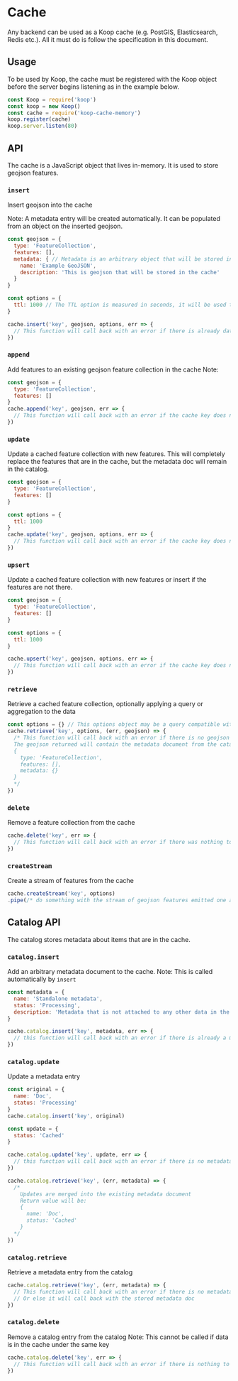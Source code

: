 # Cache

Any backend can be used as a Koop cache (e.g. PostGIS, Elasticsearch, Redis etc.). All it must do is follow the specification in this document.

## Usage

To be used by Koop, the cache must be registered with the Koop object before the server begins listening as in the example below.

```js
const Koop = require('koop')
const koop = new Koop()
const cache = require('koop-cache-memory')
koop.register(cache)
koop.server.listen(80)
```

## API
The cache is a JavaScript object that lives in-memory. It is used to store geojson features.

### `insert`
Insert geojson into the cache

Note: A metadata entry will be created automatically. It can be populated from an object on the inserted geojson.

```js
const geojson = {
  type: 'FeatureCollection',
  features: [],
  metadata: { // Metadata is an arbitrary object that will be stored in the catalog under the same key as the geojson
    name: 'Example GeoJSON',
    description: 'This is geojson that will be stored in the cache'
  }
}

const options = {
  ttl: 1000 // The TTL option is measured in seconds, it will be used to set the `expires` field in the catalog entry
}

cache.insert('key', geojson, options, err => {
  // This function will call back with an error if there is already data in the cache using the same key
})
```

### `append`
Add features to an existing geojson feature collection in the cache
Note:

```js
const geojson = {
  type: 'FeatureCollection',
  features: []
}
cache.append('key', geojson, err => {
  // This function will call back with an error if the cache key does not exist
})
```

### `update`
Update a cached feature collection with new features.
This will completely replace the features that are in the cache, but the metadata doc will remain in the catalog.

```js
const geojson = {
  type: 'FeatureCollection',
  features: []
}

const options = {
  ttl: 1000
}
cache.update('key', geojson, options, err => {
  // This function will call back with an error if the cache key does not exist
})
```

### `upsert`
Update a cached feature collection with new features or insert if the features are not there.

```js
const geojson = {
  type: 'FeatureCollection',
  features: []
}

const options = {
  ttl: 1000
}

cache.upsert('key', geojson, options, err => {
  // This function will call back with an error if the cache key does not exist
})
```

### `retrieve`
Retrieve a cached feature collection, optionally applying a query or aggregation to the data

```js
const options = {} // This options object may be a query compatible with the GeoServices spec or as is used in Winnow
cache.retrieve('key', options, (err, geojson) => {
  /* This function will call back with an error if there is no geojson in the cache
  The geojson returned will contain the metadata document from the catalog
  {
    type: 'FeatureCollection',
    features: [],
    metadata: {}
  }
  */
})
```

### `delete`
Remove a feature collection from the cache

```js
cache.delete('key', err => {
  // This function will call back with an error if there was nothing to delete
})
```

### `createStream`
Create a stream of features from the cache

```js
cache.createStream('key', options)
.pipe(/* do something with the stream of geojson features emitted one at a time */)
```

## Catalog API
The catalog stores metadata about items that are in the cache.

### `catalog.insert`
Add an arbitrary metadata document to the cache.
Note: This is called automatically by `insert`

```js
const metadata = {
  name: 'Standalone metadata',
  status: 'Processing',
  description: 'Metadata that is not attached to any other data in the cache'
}

cache.catalog.insert('key', metadata, err => {
  // this function will call back with an error if there is already a metadata document using the same key
})
```

### `catalog.update`
Update a metadata entry

```js
const original = {
  name: 'Doc',
  status: 'Processing'
}
cache.catalog.insert('key', original)

const update = {
  status: 'Cached'
}

cache.catalog.update('key', update, err => {
  // this function will call back with an error if there is no metadata in the catalog using that key
})

cache.catalog.retrieve('key', (err, metadata) => {
  /*
    Updates are merged into the existing metadata document
    Return value will be:
    {
      name: 'Doc',
      status: 'Cached'
    }
  */
})
```

### `catalog.retrieve`
Retrieve a metadata entry from the catalog

```js
cache.catalog.retrieve('key', (err, metadata) => {
  // This function will call back with an error if there is no metadata stored under the given key
  // Or else it will call back with the stored metadata doc
})
```

### `catalog.delete`
Remove a catalog entry from the catalog
Note: This cannot be called if data is in the cache under the same key

```js
cache.catalog.delete('key', err => {
  // This function will call back with an error if there is nothing to delete or if there is still data in the cache using the same key
})
```
